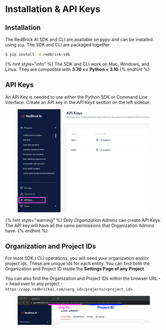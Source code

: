 # Installation & API Keys

## Installation

The RedBrick AI SDK and CLI are available on _pypy_ and can be installed using `pip`. The SDK and CLI are packaged together.&#x20;

```bash
$ pip install -U redbrick-sdk
```

{% hint style="info" %}
The SDK and CLI work on Mac, Windows, and Linux. They are compatible with **3.70 <= Python < 3.10**
{% endhint %}

## API Keys

An API Key is needed to use either the Python SDK or Command Line Interface. Create an API key in the _API Keys_ section on the left sidebar.

<figure><img src="../.gitbook/assets/Screen Shot 2022-12-28 at 2.07.42 PM.png" alt=""><figcaption></figcaption></figure>

{% hint style="warning" %}
Only _Organization Admins_ can create API Keys. The API key will have all the same permissions that Organization Admins have.&#x20;
{% endhint %}

## Organization and Project IDs

For most SDK / CLI operations, you will need your organization and/or project ids. These are unique ids for each entity. You can find both the Organization and Project ID inside the **Settings Page of any Project**.&#x20;

You can also find the Organization and Project IDs within the browser URL -> head over to any project - `https://app.redbrickai.com/<org_id>/projects/<project_id>`.

<figure><img src="../.gitbook/assets/Screen Shot 2022-12-28 at 2.12.26 PM.png" alt=""><figcaption></figcaption></figure>
